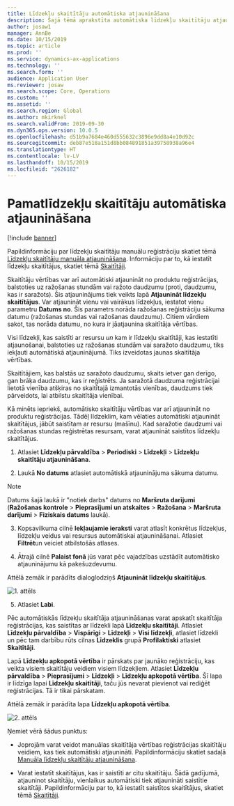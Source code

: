 ```yaml
---
title: Līdzekļu skaitītāju automātiska atjaunināšana
description: Šajā tēmā aprakstīta automātiska līdzekļu skaitītāju atjaunināšana programmā Asset Management.
author: josaw1
manager: AnnBe
ms.date: 10/15/2019
ms.topic: article
ms.prod: ''
ms.service: dynamics-ax-applications
ms.technology: ''
ms.search.form: ''
audience: Application User
ms.reviewer: josaw
ms.search.scope: Core, Operations
ms.custom: ''
ms.assetid: ''
ms.search.region: Global
ms.author: mkirknel
ms.search.validFrom: 2019-09-30
ms.dyn365.ops.version: 10.0.5
ms.openlocfilehash: d51b9a7684e460d555632c3896e9dd8a4e10d92c
ms.sourcegitcommit: deb87e518a151d8bb084891851a39758938a96e4
ms.translationtype: HT
ms.contentlocale: lv-LV
ms.lasthandoff: 10/15/2019
ms.locfileid: "2626182"
---
```

# <a name="automatic-update-of-asset-counters"></a>Pamatlīdzekļu skaitītāju automātiska atjaunināšana

[!include [banner](../../includes/banner.md)]

Papildinformāciju par līdzekļu skaitītāju manuālu reģistrāciju skatiet tēmā [Līdzekļu skaitītāju manuāla atjaunināšana](../work-orders/manual-update-of-asset-counters.md). Informāciju par to, kā iestatīt līdzekļu skaitītājus, skatiet tēmā [Skaitītāji](../setup-for-objects/counters.md).

Skaitītāju vērtības var arī automātiski atjaunināt no produktu reģistrācijas, balstoties uz ražošanas stundām vai ražoto daudzumu (proti, daudzumu, kas ir saražots). Šis atjauninājums tiek veikts lapā **Atjaunināt līdzekļu skaitītājus**. Var atjaunināt vienu vai vairākus līdzekļus, iestatot vienu parametru **Datums no**. Šis parametrs norāda ražošanas reģistrāciju sākuma datumu (ražošanas stundas vai ražošanas daudzumu). Citiem vārdiem sakot, tas norāda datumu, no kura ir jāatjaunina skaitītāja vērtības.

Visi līdzekļi, kas saistīti ar resursu *un* kam ir līdzekļu skaitītāji, kas iestatīti atjaunošanai, balstoties uz ražošanas stundām vai saražoto daudzumu, tiks iekļauti automātiskā atjauninājumā. Tiks izveidotas jaunas skaitītāja vērtības.

Skaitītājiem, kas balstās uz saražoto daudzumu, skaits ietver gan derīgo, gan brāķa daudzumu, kas ir reģistrēts. Ja saražotā daudzuma reģistrācijai lietotā vienība atšķiras no skaitītajā izmantotās vienības, daudzums tiek pārveidots, lai atbilstu skaitītāja vienībai.

Kā minēts iepriekš, automātisko skaitītāju vērtības var arī atjaunināt no produktu reģistrācijas. Tādēļ līdzeklim, kam vēlaties automātiski atjaunināt skaitītājus, jābūt saistītam ar resursu (mašīnu). Kad saražotie daudzumi vai ražošanas stundas reģistrētas resursam, varat atjaunināt saistītos līdzekļu skaitītājus.

1. Atlasiet **Līdzekļu pārvaldība** > **Periodiski** > **Līdzekļi** > **Līdzekļu skaitītāju atjaunināšana**.

2. Laukā **No datums** atlasiet automātiskā atjauninājuma sākuma datumu.

>[!NOTE]
>Datums šajā laukā ir "notiek darbs" datums no **Maršruta darījumi** (**Ražošanas kontrole** > **Pieprasījumi un atskaites** > **Ražošana** > **Maršruta darījumi** > **Fiziskais datums** laukā).

3. Kopsavilkuma cilnē **Iekļaujamie ieraksti** varat atlasīt konkrētus līdzekļus, līdzekļu veidus vai resursus automātiskai atjaunināšanai. Atlasiet **Filtrēt**un veiciet atbilstošās atlases.

4. Ātrajā cilnē **Palaist fonā** jūs varat pēc vajadzības uzstādīt automātisko atjauninājumu kā pakešuzdevumu.

Attēlā zemāk ir parādīts dialoglodziņš **Atjaunināt līdzekļu skaitītājus**.

![1. attēls](media/12-work-orders.png)

5. Atlasiet **Labi**. 

Pēc automātiskās līdzekļu skaitītāja atjaunināšanas varat apskatīt skaitītāja reģistrācijas, kas saistītas ar līdzekli lapā **Līdzekļu skaitītāji**. Atlasiet **Līdzekļu pārvaldība** > **Vispārīgi** > **Līdzekļi** > **Visi līdzekļi**, atlasiet līdzekli un pēc tam darbību rūts cilnas **Līdzeklis** grupā **Profilaktiski** atlasiet **Skaitītāji**.

Lapā **Līdzekļu apkopotā vērtība** ir pārskats par jaunāko reģistrāciju, kas veikta visiem skaitītāju veidiem visiem līdzekļiem. Atlasiet **Līdzekļu pārvaldība** > **Pieprasījumi** > **Līdzekļi** > **Līdzekļu apkopotā vērtība**. Šī lapa ir līdzīga lapai **Līdzekļu skaitītāji**, taču jūs nevarat pievienot vai rediģēt reģistrācijas. Tā ir tikai pārskatam.

Attēlā zemāk ir parādīta lapa **Līdzekļu apkopotā vērtība**.

![2. attēls](media/13-work-orders.png)

Ņemiet vērā šādus punktus:

- Joprojām varat veidot manuālas skaitītāja vērtības reģistrācijas skaitītāju veidiem, kas tiek automātiski atjaunināti. Papildinformāciju skatiet sadaļā [Manuāla līdzekļu skaitītāju atjaunināšana](../work-orders/manual-update-of-asset-counters.md).

- Varat iestatīt skaitītājus, kas ir saistīti ar citu skaitītāju. Šādā gadījumā, atjauninot skaitītāju, vienlaikus automātiski tiek atjaunināti saistītie skaitītāji. Papildinformāciju par to, kā iestatīt saistītos skaitītājus, skatiet tēmā [Skaitītāji](../setup-for-objects/counters.md).

